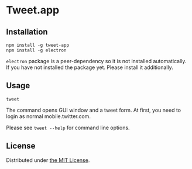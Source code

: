 Tweet.app
=========

## Installation

```
npm install -g tweet-app
npm install -g electron
```

`electron` package is a peer-dependency so it is not installed automatically. If you have not
installed the package yet. Please install it additionally.

## Usage

```
tweet
```

The command opens GUI window and a tweet form. At first, you need to login as
normal mobile.twitter.com.

Please see `tweet --help` for command line options.

## License

Distributed under [the MIT License](./LICENSE.txt).

